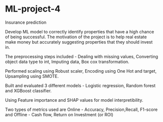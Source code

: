 # ML-project-4
Insurance prediction

Develop ML model to correctly identify properties that have a high chance of being successful. The motivation of the project is to help real estate make money but accurately suggesting properties that
they should invest in. 

The preprocessing steps included - Dealing with missing values, Converting object data type to int, Imputing data, Box cox transformation.

Performed scaling using Robust scaler, Encoding using One Hot and target, Upsampling using SMOTE.

Built and evaluated 3 different models - Logistic regression, Random forest and XGBoost classifier.

Using Feature importance and SHAP values for model interpretibility.

Two types of metrics used are Online - Accuracy, Precision,Recall, F1-score and Offline - Cash flow, Return on Investment (or ROI)
